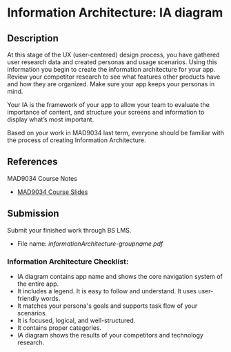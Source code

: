 # Information Architecture: IA diagram 

## Description

At this stage of the UX (user-centered) design process, you have gathered user research data and created personas and usage scenarios. Using this information you begin to create the information architecture for your app. Review your competitor research to see what features other products have and how they are organized. Make sure your app keeps your personas in mind.

Your IA is the framework of your app to allow your team to evaluate the importance of content, and structure your screens and information to display what’s most important.

Based on your work in MAD9034 last term, everyone should be familiar with the process of creating Information Architecture.

## References

MAD9034 Course Notes
- [MAD9034 Course Slides](https://drive.google.com/drive/folders/1NIPEEpSmhYMkEWt5WsQyFekJgUcB-2-y?usp=sharing)

## Submission

Submit your finished work through BS LMS.
- File name: _informationArchitecture-groupname.pdf_

### Information Architecture Checklist: 

* IA diagram contains app name and shows the core navigation system of the entire app.
* It includes a legend. It is easy to follow and understand. It uses user-friendly words.
* It matches your persona's goals and supports task flow of your scenarios.
* It is focused, logical, and well-structured. 
* It contains proper categories.
* IA diagram shows the results of your competitors and technology research.